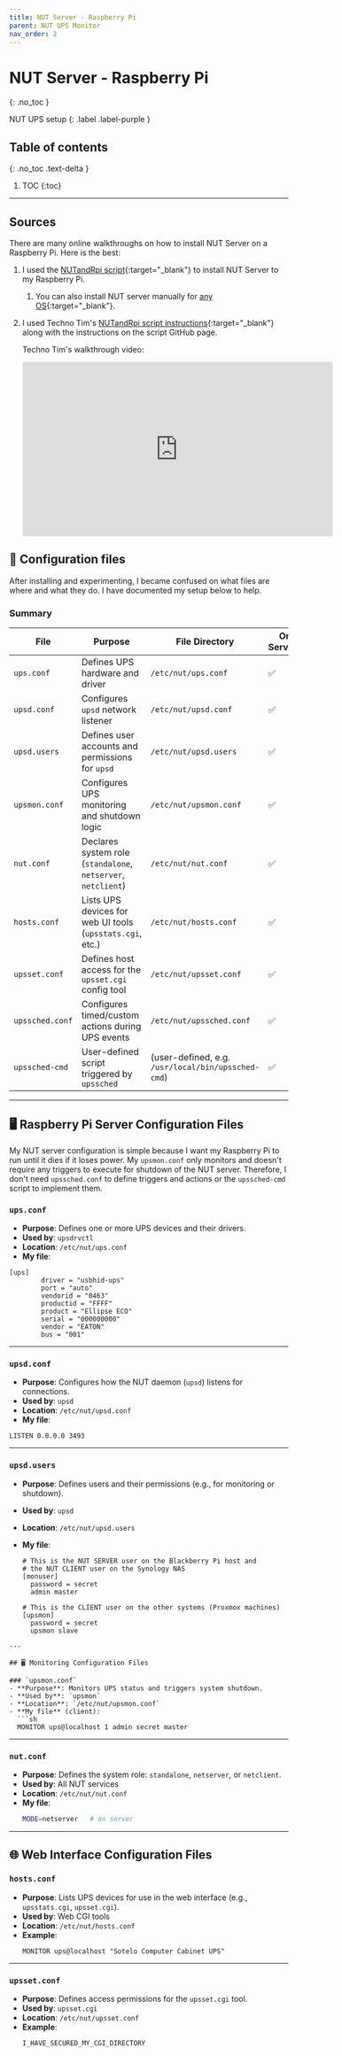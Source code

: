 ```yaml
---
title: NUT Server - Raspberry Pi
parent: NUT UPS Monitor
nav_order: 2
---
```


# NUT Server - Raspberry Pi
{: .no_toc }

NUT UPS setup
{: .label .label-purple }

## Table of contents
{: .no_toc .text-delta }

1. TOC
{:toc}

---
## Sources

There are many online walkthroughs on how to install NUT Server on a Raspberry Pi. Here is the best:

1. I used the [NUTandRpi script](https://github.com/dzomaya/NUTandRpi){:target="_blank"} to install NUT Server to my Raspberry Pi. 
   1. You can also install NUT server manually for [any OS](https://networkupstools.org/docs/user-manual.chunked/_installation_instructions.html#Installing_packages){:target="_blank"}. 

2. I used Techno Tim's [NUTandRpi script instructions](https://technotim.live/posts/nut-server-script/){:target="_blank"} along with the instructions on the script GitHub page.
  
    Techno Tim's walkthrough video:

    <iframe width="560" height="315" src="https://www.youtube.com/embed/HgKeD4320c0?si=R14OKtKQVtaj1woG" title="YouTube video player" frameborder="0" allow="accelerometer; autoplay; clipboard-write; encrypted-media; gyroscope; picture-in-picture; web-share" referrerpolicy="strict-origin-when-cross-origin" allowfullscreen></iframe>

## 📑 Configuration files

After installing and experimenting, I became confused on what files are where and what they do. I have documented my setup below to help.

### Summary

| File              | Purpose                                                  | File Directory      | On Server? | On Client? |
|-------------------|-----------------------------------------------------------|---------------------|------------|------------|
| `ups.conf`        | Defines UPS hardware and driver                           | `/etc/nut/ups.conf` | ✅          | ❌          |
| `upsd.conf`       | Configures `upsd` network listener                         | `/etc/nut/upsd.conf`| ✅          | ❌          |
| `upsd.users`      | Defines user accounts and permissions for `upsd`          | `/etc/nut/upsd.users`| ✅         | ❌          |
| `upsmon.conf`     | Configures UPS monitoring and shutdown logic              | `/etc/nut/upsmon.conf`| ✅        | ✅          |
| `nut.conf`        | Declares system role (`standalone`, `netserver`, `netclient`) | `/etc/nut/nut.conf`| ✅          | ✅          |
| `hosts.conf`      | Lists UPS devices for web UI tools (`upsstats.cgi`, etc.) | `/etc/nut/hosts.conf`| ✅         | ❌ (unless running web UI) |
| `upsset.conf`     | Defines host access for the `upsset.cgi` config tool      | `/etc/nut/upsset.conf`| ✅        | ❌          |
| `upssched.conf`   | Configures timed/custom actions during UPS events         | `/etc/nut/upssched.conf`| ✅      | ✅          |
| `upssched-cmd`    | User-defined script triggered by `upssched`               | (user-defined, e.g. `/usr/local/bin/upssched-cmd`) | ✅ | ✅ |


---

## 🖥️ Raspberry Pi Server Configuration Files

My NUT server configuration is simple because I want my Raspberry Pi to run until it dies if it loses power. My `upsmon.conf` only monitors and doesn't require any triggers to execute for shutdown of the NUT server. Therefore, I don't need `upssched.conf` to define triggers and actions or the `upssched-cmd` script to implement them.

### `ups.conf`
- **Purpose**: Defines one or more UPS devices and their drivers.
- **Used by**: `upsdrvctl`
- **Location**: `/etc/nut/ups.conf`
- **My file**:
```config
[ups]
        driver = "usbhid-ups"
        port = "auto"
        vendorid = "0463"
        productid = "FFFF"
        product = "Ellipse ECO"
        serial = "000000000"
        vendor = "EATON"
        bus = "001"
```

---

### `upsd.conf`
- **Purpose**: Configures how the NUT daemon (`upsd`) listens for connections.
- **Used by**: `upsd`
- **Location**: `/etc/nut/upsd.conf`
- **My file**:
```config
LISTEN 0.0.0.0 3493
```

---

### `upsd.users`
- **Purpose**: Defines users and their permissions (e.g., for monitoring or shutdown).
- **Used by**: `upsd`
- **Location**: `/etc/nut/upsd.users`
- **My file**:

    ```config
    # This is the NUT SERVER user on the Blackberry Pi host and 
    # the NUT CLIENT user on the Synology NAS
    [monuser]
      password = secret
      admin master

    # This is the CLIENT user on the other systems (Proxmox machines)
    [upsmon]
      password = secret
      upsmon slave
```
---

## 🖥️ Monitoring Configuration Files

### `upsmon.conf`
- **Purpose**: Monitors UPS status and triggers system shutdown.
- **Used by**: `upsmon`
- **Location**: `/etc/nut/upsmon.conf`
- **My file** (client):
  ```sh
  MONITOR ups@localhost 1 admin secret master
  ```

---

### `nut.conf`
- **Purpose**: Defines the system role: `standalone`, `netserver`, or `netclient`.
- **Used by**: All NUT services
- **Location**: `/etc/nut/nut.conf`
- **My file**:
  ```sh
  MODE=netserver   # on server
  ```

---

## 🌐 Web Interface Configuration Files

### `hosts.conf`
- **Purpose**: Lists UPS devices for use in the web interface (e.g., `upsstats.cgi`, `upsset.cgi`).
- **Used by**: Web CGI tools
- **Location**: `/etc/nut/hosts.conf`
- **Example**:
  ```config
  MONITOR ups@localhost "Sotelo Computer Cabinet UPS"
  ```

---

### `upsset.conf`
- **Purpose**: Defines access permissions for the `upsset.cgi` tool.
- **Used by**: `upsset.cgi`
- **Location**: `/etc/nut/upsset.conf`
- **Example**:
  ```sh
  I_HAVE_SECURED_MY_CGI_DIRECTORY
  ```
